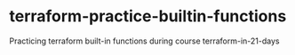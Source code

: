 # terraform-practice-builtin-functions
Practicing terraform built-in functions during course terraform-in-21-days
